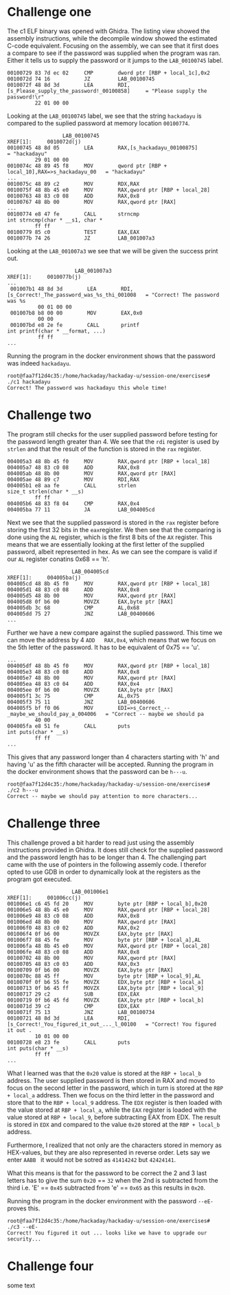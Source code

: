 # Challenge one
The c1 ELF binary was opened with Ghidra. The listing view showed the assembly instructions, while the decompile window showed the estimated C-code equivalent. Focusing on the assembly, we can see that it first does a compare to see if the password was supplied when the program was ran. Either it tells us to supply the password or it jumps to the ```LAB_00100745``` label.
```
00100729 83 7d ec 02     CMP        dword ptr [RBP + local_1c],0x2
0010072d 74 16           JZ         LAB_00100745
0010072f 48 8d 3d        LEA        RDI,[s_Please_supply_the_password!_00100858]     = "Please supply the password!\r"
         22 01 00 00
```
Looking at the ```LAB_00100745``` label, we see that the string ```hackadayu``` is compared to the suplied password at memory location ```00100774```.
```
                  LAB_00100745                                    XREF[1]:     0010072d(j)  
00100745 48 8d 05        LEA        RAX,[s_hackadayu_00100875]                       = "hackadayu"
         29 01 00 00
0010074c 48 89 45 f8     MOV        qword ptr [RBP + local_10],RAX=>s_hackadayu_00   = "hackadayu"
...
0010075c 48 89 c2        MOV        RDX,RAX
0010075f 48 8b 45 e0     MOV        RAX,qword ptr [RBP + local_28]
00100763 48 83 c0 08     ADD        RAX,0x8
00100767 48 8b 00        MOV        RAX,qword ptr [RAX]
...
00100774 e8 47 fe        CALL       strncmp                                          int strncmp(char * __s1, char * 
         ff ff
00100779 85 c0           TEST       EAX,EAX
0010077b 74 26           JZ         LAB_001007a3

```
Looking at the ```LAB_001007a3``` we see that we will be given the success print out. 
```
                      LAB_001007a3                                    XREF[1]:     0010077b(j)  
...
 001007b1 48 8d 3d        LEA        RDI,[s_Correct!_The_password_was_%s_thi_001008   = "Correct! The password was %s 
          00 01 00 00
 001007b8 b8 00 00        MOV        EAX,0x0
          00 00
 001007bd e8 2e fe        CALL       printf                                           int printf(char * __format, ...)
          ff ff
...
```
Running the program in the docker environment shows that the password was indeed ```hackadayu```.
````
root@faa7f12d4c35:/home/hackaday/hackaday-u/session-one/exercises# ./c1 hackadayu
Correct! The password was hackadayu this whole time!
````

# Challenge two
The program still checks for the user supplied password before testing for the password length greater than 4. We see that the ```rdi``` register is used by ```strlen``` and that the result of the function is stored in the ```rax``` register.
````
004005a3 48 8b 45 f0     MOV        RAX,qword ptr [RBP + local_18]
004005a7 48 83 c0 08     ADD        RAX,0x8
004005ab 48 8b 00        MOV        RAX,qword ptr [RAX]
004005ae 48 89 c7        MOV        RDI,RAX
004005b1 e8 aa fe        CALL       strlen                                           size_t strlen(char * __s)
         ff ff
004005b6 48 83 f8 04     CMP        RAX,0x4
004005ba 77 11           JA         LAB_004005cd

````
Next we see that the supplied password is stored in the ```rax``` register before storing the first 32 bits in the ```eax```register. We then see that the comparing is done using the ```AL``` register, which is the first 8 bits of the ```AX``` register. This means that we are essentially looking at the first letter of the supplied password, albeit represented in hex. As we can see the compare is valid if our ```AL``` register conatins 0x68 == 'h'. 
````
                     LAB_004005cd                                    XREF[1]:     004005ba(j)  
004005cd 48 8b 45 f0     MOV        RAX,qword ptr [RBP + local_18]
004005d1 48 83 c0 08     ADD        RAX,0x8
004005d5 48 8b 00        MOV        RAX,qword ptr [RAX]
004005d8 0f b6 00        MOVZX      EAX,byte ptr [RAX]
004005db 3c 68           CMP        AL,0x68
004005dd 75 27           JNZ        LAB_00400606
...
````
Further we have a new compare against the suplied password. This time we can move the address by 4 ```ADD   RAX,0x4```, which means that we focus on the 5th letter of the password. It has to be equivalent of 0x75 == 'u'.
````
...
004005df 48 8b 45 f0     MOV        RAX,qword ptr [RBP + local_18]
004005e3 48 83 c0 08     ADD        RAX,0x8
004005e7 48 8b 00        MOV        RAX,qword ptr [RAX]
004005ea 48 83 c0 04     ADD        RAX,0x4
004005ee 0f b6 00        MOVZX      EAX,byte ptr [RAX]
004005f1 3c 75           CMP        AL,0x75
004005f3 75 11           JNZ        LAB_00400606
004005f5 bf f0 06        MOV        EDI=>s_Correct_--_maybe_we_should_pay_a_004006   = "Correct -- maybe we should pa
         40 00
004005fa e8 51 fe        CALL       puts                                             int puts(char * __s)
         ff ff
...
````
This gives that any password longer than 4 characters starting with 'h' and having 'u' as the fifth character will be accepted. Running the program in the docker environment shows that the password can be ```h---u```.
````
root@faa7f12d4c35:/home/hackaday/hackaday-u/session-one/exercises# ./c2 h---u
Correct -- maybe we should pay attention to more characters...
````
# Challenge three
This challenge proved a bit harder to read just using the assembly instructions provided in Ghidra. It does still check for the supplied password and the password length has to be longer than 4. The challenging part came with the use of pointers in the following assemly code. I therefor opted to use GDB in order to dynamically look at the registers as the program got executed.
````
                     LAB_001006e1                                    XREF[1]:     001006cc(j)  
001006e1 c6 45 fd 20     MOV        byte ptr [RBP + local_b],0x20
001006e5 48 8b 45 e0     MOV        RAX,qword ptr [RBP + local_28]
001006e9 48 83 c0 08     ADD        RAX,0x8
001006ed 48 8b 00        MOV        RAX,qword ptr [RAX]
001006f0 48 83 c0 02     ADD        RAX,0x2
001006f4 0f b6 00        MOVZX      EAX,byte ptr [RAX]
001006f7 88 45 fe        MOV        byte ptr [RBP + local_a],AL
001006fa 48 8b 45 e0     MOV        RAX,qword ptr [RBP + local_28]
001006fe 48 83 c0 08     ADD        RAX,0x8
00100702 48 8b 00        MOV        RAX,qword ptr [RAX]
00100705 48 83 c0 03     ADD        RAX,0x3
00100709 0f b6 00        MOVZX      EAX,byte ptr [RAX]
0010070c 88 45 ff        MOV        byte ptr [RBP + local_9],AL
0010070f 0f b6 55 fe     MOVZX      EDX,byte ptr [RBP + local_a]
00100713 0f b6 45 ff     MOVZX      EAX,byte ptr [RBP + local_9]
00100717 29 c2           SUB        EDX,EAX
00100719 0f b6 45 fd     MOVZX      EAX,byte ptr [RBP + local_b]
0010071d 39 c2           CMP        EDX,EAX
0010071f 75 13           JNZ        LAB_00100734
00100721 48 8d 3d        LEA        RDI,[s_Correct!_You_figured_it_out_..._l_00100   = "Correct! You figured it out .
         10 01 00 00
00100728 e8 23 fe        CALL       puts                                             int puts(char * __s)
         ff ff
...
````
What I learned was that the ```0x20``` value is stored at the ```RBP + local_b``` address. The user supplied password is then stored in RAX and moved to focus on the second letter in the password, which in turn is stored at the ```RBP + local_a``` address.  Then we focus on the third letter in the password and store that to the ```RBP + local_9``` address. The ```EDX``` register is then loaded with the value stored at ```RBP + local_a```, while the ```EAX``` register is loaded with the value stored at ```RBP + local_9```, before subtracting EAX from EDX. The result is stored in ```EDX``` and compared to the value ```0x20``` stored at the ```RBP + local_b``` address. 

Furthermore, I realized that not only are the characters stored in memory as HEX-values, but they are also represented in reverse order. Lets say we enter ```AABB
``` it would not be sotred as ```41414242``` but ```42424141```. 

What this means is that for the password to be correct the 2 and 3 last letters has to give the sum ```0x20``` == ```32``` when the 2nd is subtracted from the third i.e. 'E' == ```0x45``` subtracted from 'e' == ```0x65``` as this results in ```0x20```. 

Running the program in the docker environment with the password ```--eE-``` proves this. 
```
root@faa7f12d4c35:/home/hackaday/hackaday-u/session-one/exercises# ./c3 --eE-
Correct! You figured it out ... looks like we have to upgrade our security...
```

# Challenge four
some text
